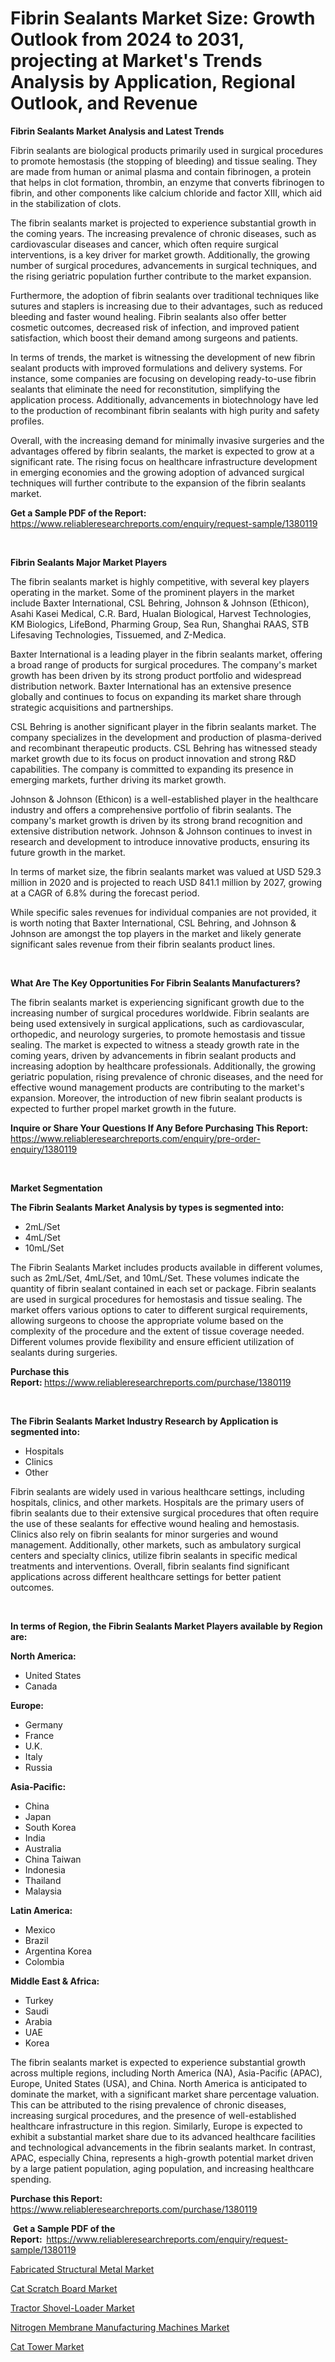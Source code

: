<p><h1>Fibrin Sealants Market Size: Growth Outlook from 2024 to 2031, projecting at Market's Trends Analysis by Application, Regional Outlook, and Revenue</h1></p><p><strong>Fibrin Sealants Market Analysis and Latest Trends</strong></p>
<p><p>Fibrin sealants are biological products primarily used in surgical procedures to promote hemostasis (the stopping of bleeding) and tissue sealing. They are made from human or animal plasma and contain fibrinogen, a protein that helps in clot formation, thrombin, an enzyme that converts fibrinogen to fibrin, and other components like calcium chloride and factor XIII, which aid in the stabilization of clots.</p><p>The fibrin sealants market is projected to experience substantial growth in the coming years. The increasing prevalence of chronic diseases, such as cardiovascular diseases and cancer, which often require surgical interventions, is a key driver for market growth. Additionally, the growing number of surgical procedures, advancements in surgical techniques, and the rising geriatric population further contribute to the market expansion.</p><p>Furthermore, the adoption of fibrin sealants over traditional techniques like sutures and staplers is increasing due to their advantages, such as reduced bleeding and faster wound healing. Fibrin sealants also offer better cosmetic outcomes, decreased risk of infection, and improved patient satisfaction, which boost their demand among surgeons and patients.</p><p>In terms of trends, the market is witnessing the development of new fibrin sealant products with improved formulations and delivery systems. For instance, some companies are focusing on developing ready-to-use fibrin sealants that eliminate the need for reconstitution, simplifying the application process. Additionally, advancements in biotechnology have led to the production of recombinant fibrin sealants with high purity and safety profiles.</p><p>Overall, with the increasing demand for minimally invasive surgeries and the advantages offered by fibrin sealants, the market is expected to grow at a significant rate. The rising focus on healthcare infrastructure development in emerging economies and the growing adoption of advanced surgical techniques will further contribute to the expansion of the fibrin sealants market.</p></p>
<p><strong>Get a Sample PDF of the Report:&nbsp;</strong> <a href="https://www.reliableresearchreports.com/enquiry/request-sample/1380119">https://www.reliableresearchreports.com/enquiry/request-sample/1380119</a></p>
<p>&nbsp;</p>
<p><strong>Fibrin Sealants Major Market Players</strong></p>
<p><p>The fibrin sealants market is highly competitive, with several key players operating in the market. Some of the prominent players in the market include Baxter International, CSL Behring, Johnson & Johnson (Ethicon), Asahi Kasei Medical, C.R. Bard, Hualan Biological, Harvest Technologies, KM Biologics, LifeBond, Pharming Group, Sea Run, Shanghai RAAS, STB Lifesaving Technologies, Tissuemed, and Z-Medica.</p><p>Baxter International is a leading player in the fibrin sealants market, offering a broad range of products for surgical procedures. The company's market growth has been driven by its strong product portfolio and widespread distribution network. Baxter International has an extensive presence globally and continues to focus on expanding its market share through strategic acquisitions and partnerships.</p><p>CSL Behring is another significant player in the fibrin sealants market. The company specializes in the development and production of plasma-derived and recombinant therapeutic products. CSL Behring has witnessed steady market growth due to its focus on product innovation and strong R&D capabilities. The company is committed to expanding its presence in emerging markets, further driving its market growth.</p><p>Johnson & Johnson (Ethicon) is a well-established player in the healthcare industry and offers a comprehensive portfolio of fibrin sealants. The company's market growth is driven by its strong brand recognition and extensive distribution network. Johnson & Johnson continues to invest in research and development to introduce innovative products, ensuring its future growth in the market.</p><p>In terms of market size, the fibrin sealants market was valued at USD 529.3 million in 2020 and is projected to reach USD 841.1 million by 2027, growing at a CAGR of 6.8% during the forecast period.</p><p>While specific sales revenues for individual companies are not provided, it is worth noting that Baxter International, CSL Behring, and Johnson & Johnson are amongst the top players in the market and likely generate significant sales revenue from their fibrin sealants product lines.</p></p>
<p>&nbsp;</p>
<p><strong>What Are The Key Opportunities For Fibrin Sealants Manufacturers?</strong></p>
<p><p>The fibrin sealants market is experiencing significant growth due to the increasing number of surgical procedures worldwide. Fibrin sealants are being used extensively in surgical applications, such as cardiovascular, orthopedic, and neurology surgeries, to promote hemostasis and tissue sealing. The market is expected to witness a steady growth rate in the coming years, driven by advancements in fibrin sealant products and increasing adoption by healthcare professionals. Additionally, the growing geriatric population, rising prevalence of chronic diseases, and the need for effective wound management products are contributing to the market's expansion. Moreover, the introduction of new fibrin sealant products is expected to further propel market growth in the future.</p></p>
<p><strong>Inquire or Share Your Questions If Any Before Purchasing This Report:</strong> <a href="https://www.reliableresearchreports.com/enquiry/pre-order-enquiry/1380119">https://www.reliableresearchreports.com/enquiry/pre-order-enquiry/1380119</a></p>
<p>&nbsp;</p>
<p><strong>Market Segmentation</strong></p>
<p><strong>The Fibrin Sealants Market Analysis by types is segmented into:</strong></p>
<p><ul><li>2mL/Set</li><li>4mL/Set</li><li>10mL/Set</li></ul></p>
<p><p>The Fibrin Sealants Market includes products available in different volumes, such as 2mL/Set, 4mL/Set, and 10mL/Set. These volumes indicate the quantity of fibrin sealant contained in each set or package. Fibrin sealants are used in surgical procedures for hemostasis and tissue sealing. The market offers various options to cater to different surgical requirements, allowing surgeons to choose the appropriate volume based on the complexity of the procedure and the extent of tissue coverage needed. Different volumes provide flexibility and ensure efficient utilization of sealants during surgeries.</p></p>
<p><strong>Purchase this Report:&nbsp;</strong><a href="https://www.reliableresearchreports.com/purchase/1380119">https://www.reliableresearchreports.com/purchase/1380119</a></p>
<p>&nbsp;</p>
<p><strong>The Fibrin Sealants Market Industry Research by Application is segmented into:</strong></p>
<p><ul><li>Hospitals</li><li>Clinics</li><li>Other</li></ul></p>
<p><p>Fibrin sealants are widely used in various healthcare settings, including hospitals, clinics, and other markets. Hospitals are the primary users of fibrin sealants due to their extensive surgical procedures that often require the use of these sealants for effective wound healing and hemostasis. Clinics also rely on fibrin sealants for minor surgeries and wound management. Additionally, other markets, such as ambulatory surgical centers and specialty clinics, utilize fibrin sealants in specific medical treatments and interventions. Overall, fibrin sealants find significant applications across different healthcare settings for better patient outcomes.</p></p>
<p>&nbsp;</p>
<p><strong>In terms of Region, the Fibrin Sealants Market Players available by Region are:</strong></p>
<p>
    <p> <strong> North America: </strong>
        <ul>
            <li>United States</li>
            <li>Canada</li>
        </ul>
        </p> 
    <p> <strong> Europe: </strong>
        <ul>
            <li>Germany</li>
            <li>France</li>
            <li>U.K.</li>
            <li>Italy</li>
            <li>Russia</li>
        </ul>
        </p> 
    <p> <strong> Asia-Pacific: </strong>
        <ul>
            <li>China</li>
            <li>Japan</li>
            <li>South Korea</li>
            <li>India</li>
            <li>Australia</li>
            <li>China Taiwan</li>
            <li>Indonesia</li>
            <li>Thailand</li>
            <li>Malaysia</li>
        </ul>
        </p> 
    <p> <strong> Latin America: </strong>
        <ul>
            <li>Mexico</li>
            <li>Brazil</li>
            <li>Argentina Korea</li>
            <li>Colombia</li>
        </ul>
        </p> 
    <p> <strong> Middle East & Africa: </strong>
        <ul>
            <li>Turkey</li>
            <li>Saudi</li>
            <li>Arabia</li>
            <li>UAE</li>
            <li>Korea</li>
        </ul>
    </p>
    </p>
<p><p>The fibrin sealants market is expected to experience substantial growth across multiple regions, including North America (NA), Asia-Pacific (APAC), Europe, United States (USA), and China. North America is anticipated to dominate the market, with a significant market share percentage valuation. This can be attributed to the rising prevalence of chronic diseases, increasing surgical procedures, and the presence of well-established healthcare infrastructure in this region. Similarly, Europe is expected to exhibit a substantial market share due to its advanced healthcare facilities and technological advancements in the fibrin sealants market. In contrast, APAC, especially China, represents a high-growth potential market driven by a large patient population, aging population, and increasing healthcare spending.</p></p>
<p><strong>Purchase this Report: </strong><a href="https://www.reliableresearchreports.com/purchase/1380119">https://www.reliableresearchreports.com/purchase/1380119</a></p>
<p>&nbsp;<strong>Get a Sample PDF of the Report:&nbsp;&nbsp;</strong><a href="https://www.reliableresearchreports.com/enquiry/request-sample/1380119">https://www.reliableresearchreports.com/enquiry/request-sample/1380119</a></p>
<p><strong></strong></p>
<p><p><a href="https://medium.com/@jazminjones30/fabricated-structural-metal-market-size-and-market-trends-complete-industry-overview-2024-to-2031-78d8fc575244">Fabricated Structural Metal Market</a></p><p><a href="https://medium.com/@jazminjones30/cat-scratch-board-market-size-reveals-the-best-marketing-channels-in-global-industry-c1554fe0999e">Cat Scratch Board Market</a></p><p><a href="https://medium.com/@jazminjones30/tractor-shovel-loader-market-report-reveals-the-latest-trends-and-growth-opportunities-of-this-5e011ebb2820">Tractor Shovel-Loader Market</a></p><p><a href="https://medium.com/@jazminjones30/nitrogen-membrane-manufacturing-machines-market-competitive-analysis-market-trends-and-forecast-027e84302485">Nitrogen Membrane Manufacturing Machines Market</a></p><p><a href="https://medium.com/@jazminjones30/cat-tower-market-size-market-outlook-and-market-forecast-2024-to-2031-948a4509a845">Cat Tower Market</a></p></p>